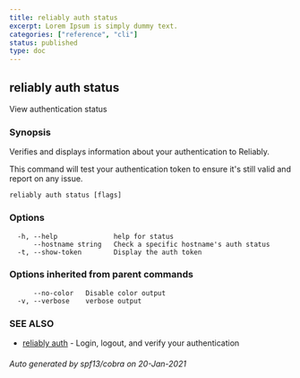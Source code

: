 ```yaml
---
title: reliably auth status
excerpt: Lorem Ipsum is simply dummy text.
categories: ["reference", "cli"]
status: published
type: doc
---
```


## reliably auth status

View authentication status

### Synopsis

Verifies and displays information about your authentication to Reliably.

This command will test your authentication token to ensure
it's still valid and report on any issue.

```
reliably auth status [flags]
```

### Options

```
  -h, --help              help for status
      --hostname string   Check a specific hostname's auth status
  -t, --show-token        Display the auth token
```

### Options inherited from parent commands

```
      --no-color   Disable color output
  -v, --verbose    verbose output
```

### SEE ALSO

* [reliably auth](reliably-auth)	 - Login, logout, and verify your authentication

###### Auto generated by spf13/cobra on 20-Jan-2021
